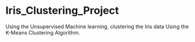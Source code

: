 # Iris_Clustering_Project
Using the Unsupervised Machine learning, clustering the Iris data Using the K-Means Clustering Algorithm.
